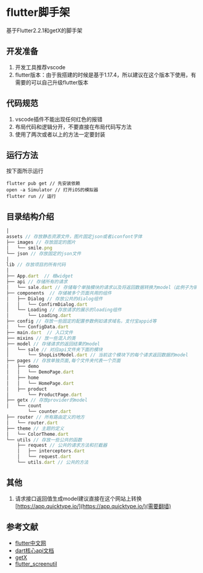 # flutter脚手架
基于Flutter2.2.1和getX的脚手架

##  开发准备

1. 开发工具推荐vscode
2. flutter版本：由于我搭建的时候是基于1.17.4，所以建议在这个版本下使用，有需要的可以自己升级flutter版本

## 代码规范

1. vscode插件不能出现任何红色的报错
2. 布局代码和逻辑分开，不要直接在布局代码写方法
3. 使用了两次或者以上的方法一定要封装

##  运行方法

按下面所示运行

```
flutter pub get // 先安装依赖
open -a Simulator // 打开iOS的模拟器
flutter run // 运行
```



## 目录结构介绍

```javascript
│
assets // 存放静态资源文件，图片固定json或者iconfont字体
├── images // 存放固定的图片
│   └── smile.png
└── json // 存放固定的json文件
│
lib // 存放项目的所有代码
│
├── App.dart  // 根widget
├── api // 存储所有的请求
│   └── sale.dart // 存储每个单独模块的请求以及将返回数据转换为model（此例子为销售模块的请求）
├── components  // 存储被多个页面共用的组件
│   ├── Dialog // 存放公共的dialog组件
│   │   └── ConfirmDialog.dart
│   └── Loading // 存放请求的展示的loading组件
│       └── Loading.dart
├── config // 存放一些固定的配置参数例如请求域名，支付宝appid等
│   └── ConfigData.dart
├── main.dart  // 入口文件
├── mixins // 放一些混入的类
├── model // 存储请求的返回结果的model
│   └── sale // 对应api文件夹下面的模块
│       └── ShopListModel.dart // 当前这个模块下的每个请求返回数据的model
├── pages // 存放单独页面,每个文件夹代表一个页面
│   ├── demo
│   │   └── DemoPage.dart
│   ├── home
│   │   └── HomePage.dart
│   ├── product
│       └── ProductPage.dart
├── getx // 存放provider的model
│   └── count
        └── counter.dart
├── router // 所有路由定义的地方
│   └── router.dart
├── theme // 主题的定义
│   └── ColorTheme.dart
└── utils // 存放一些公共的函数
    ├── request // 公共的请求方法和拦截器
    │   ├── interceptors.dart
    │   └── request.dart
    └── utils.dart // 公共的方法
```

##  其他

1. 请求接口返回值生成model建议直接在这个网站上转换[https://app.quicktype.io/](https://app.quicktype.io/)(需要翻墙)



##  参考文献

- [flutter中文网](https://flutter.cn/)
- [dart核心api文档](https://api.dart.dev/stable/2.9.2/dart-core/dart-core-library.html)
- [getX](https://github.com/jonataslaw/getx/blob/master/README.zh-cn.md)
- [flutter_screenutil](https://pub.flutter-io.cn/packages/flutter_screenutil)